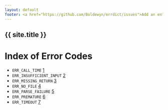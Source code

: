```yaml
---
layout: default
footer: <a href="https://github.com/Boldewyn/errdict/issues">Add an entry on Github</a>
---
```


## {{ site.title }}

# Index of Error Codes

* `ERR_CALL_TIME` [1](ERR_CALL_TIME.html)
* `ERR_INSUFFICIENT_INPUT` [2](ERR_INSUFFICIENT_INPUT.html)
* `ERR_MISSING_RETURN` [3](ERR_MISSING_RETURN.html)
* `ERR_NO_FILE` [4](ERR_NO_FILE.html)
* `ERR_PARSE_FAILURE` [5](ERR_PARSE_FAILURE.html)
* `ERR_PREMATURE` [6](ERR_PREMATURE.html)
* `ERR_TIMEOUT` [7](ERR_TIMEOUT.html)

